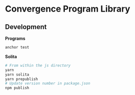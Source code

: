 # Convergence Program Library

## Development

**Programs**

```bash
anchor test
```

**Solita**

```bash
# From within the js directory
yarn
yarn solita
yarn prepublish
# Update version number in package.json
npm publish
```
